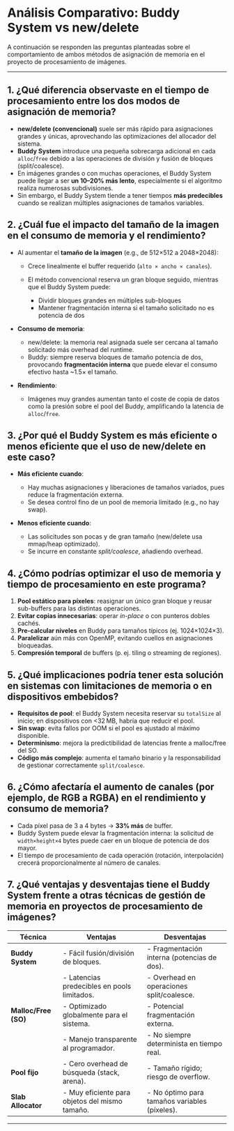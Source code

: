 # Análisis Comparativo: Buddy System vs new/delete

A continuación se responden las preguntas planteadas sobre el comportamiento de ambos métodos de asignación de memoria en el proyecto de procesamiento de imágenes.

---

## 1. ¿Qué diferencia observaste en el tiempo de procesamiento entre los dos modos de asignación de memoria?

* **new/delete (convencional)** suele ser más rápido para asignaciones grandes y únicas, aprovechando las optimizaciones del allocador del sistema.
* **Buddy System** introduce una pequeña sobrecarga adicional en cada `alloc`/`free` debido a las operaciones de división y fusión de bloques (split/coalesce).
* En imágenes grandes o con muchas operaciones, el Buddy System puede llegar a ser **un 10–20% más lento**, especialmente si el algoritmo realiza numerosas subdivisiones.
* Sin embargo, el Buddy System tiende a tener tiempos **más predecibles** cuando se realizan múltiples asignaciones de tamaños variables.

## 2. ¿Cuál fue el impacto del tamaño de la imagen en el consumo de memoria y el rendimiento?

* Al aumentar el **tamaño de la imagen** (e.g., de 512×512 a 2048×2048):

  * Crece linealmente el buffer requerido (`alto × ancho × canales`).
  * El método convencional reserva un gran bloque seguido, mientras que el Buddy System puede:

    * Dividir bloques grandes en múltiples sub-bloques
    * Mantener fragmentación interna si el tamaño solicitado no es potencia de dos
* **Consumo de memoria**:

  * new/delete: la memoria real asignada suele ser cercana al tamaño solicitado más overhead del runtime.
  * Buddy: siempre reserva bloques de tamaño potencia de dos, provocando **fragmentación interna** que puede elevar el consumo efectivo hasta \~1.5× el tamaño.
* **Rendimiento**:

  * Imágenes muy grandes aumentan tanto el coste de copia de datos como la presión sobre el pool del Buddy, amplificando la latencia de `alloc`/`free`.

## 3. ¿Por qué el Buddy System es más eficiente o menos eficiente que el uso de new/delete en este caso?

* **Más eficiente cuando**:

  * Hay muchas asignaciones y liberaciones de tamaños variados, pues reduce la fragmentación externa.
  * Se desea control fino de un pool de memoria limitado (e.g., no hay swap).
* **Menos eficiente cuando**:

  * Las solicitudes son pocas y de gran tamaño (new/delete usa mmap/heap optimizado).
  * Se incurre en constante *split/coalesce*, añadiendo overhead.

## 4. ¿Cómo podrías optimizar el uso de memoria y tiempo de procesamiento en este programa?

1. **Pool estático para píxeles**: reasignar un único gran bloque y reusar sub-buffers para las distintas operaciones.
2. **Evitar copias innecesarias**: operar *in-place* o con punteros dobles cachés.
3. **Pre-calcular niveles** en Buddy para tamaños típicos (ej. 1024×1024×3).
4. **Paralelizar** aún más con OpenMP, evitando cuellos en asignaciones bloqueadas.
5. **Compresión temporal** de buffers (p. ej. tiling o streaming de regiones).

## 5. ¿Qué implicaciones podría tener esta solución en sistemas con limitaciones de memoria o en dispositivos embebidos?

* **Requisitos de pool**: el Buddy System necesita reservar su `totalSize` al inicio; en dispositivos con <32 MB, habría que reducir el pool.
* **Sin swap**: evita fallos por OOM si el pool es ajustado al máximo disponible.
* **Determinismo**: mejora la predictibilidad de latencias frente a malloc/free del SO.
* **Código más complejo**: aumenta el tamaño binario y la responsabilidad de gestionar correctamente `split/coalesce`.

## 6. ¿Cómo afectaría el aumento de canales (por ejemplo, de RGB a RGBA) en el rendimiento y consumo de memoria?

* Cada píxel pasa de 3 a 4 bytes → **33% más** de buffer.
* Buddy System puede elevar la fragmentación interna: la solicitud de `width×height×4` bytes puede caer en un bloque de potencia de dos mayor.
* El tiempo de procesamiento de cada operación (rotación, interpolación) crecerá proporcionalmente al número de canales.

## 7. ¿Qué ventajas y desventajas tiene el Buddy System frente a otras técnicas de gestión de memoria en proyectos de procesamiento de imágenes?

| Técnica              | Ventajas                                       | Desventajas                                   |
| -------------------- | ---------------------------------------------- | --------------------------------------------- |
| **Buddy System**     | - Fácil fusión/división de bloques.            | - Fragmentación interna (potencias de dos).   |
|                      | - Latencias predecibles en pools limitados.    | - Overhead en operaciones split/coalesce.     |
| **Malloc/Free (SO)** | - Optimizado globalmente para el sistema.      | - Potencial fragmentación externa.            |
|                      | - Manejo transparente al programador.          | - No siempre determinista en tiempo real.     |
| **Pool fijo**        | - Cero overhead de búsqueda (stack, arena).    | - Tamaño rígido; riesgo de overflow.          |
| **Slab Allocator**   | - Muy eficiente para objetos del mismo tamaño. | - No óptimo para tamaños variables (píxeles). |

---